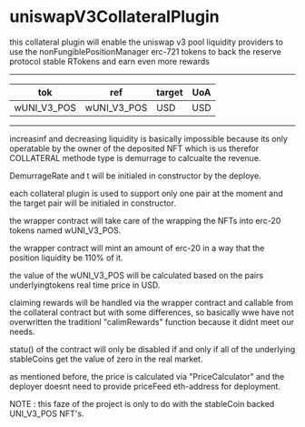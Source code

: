 # uniswapV3CollateralPlugin

this collateral plugin will enable the uniswap v3 pool liquidity providers to use the nonFungiblePositionManager erc-721 tokens to back the reserve protocol stable RTokens and earn even more rewards

---

| tok         | ref         | target | UoA |
| ----------- | ----------- | ------ | --- |
| wUNI_V3_POS | wUNI_V3_POS | USD    | USD |

---

increasinf and decreasing liquidity is basically impossible because its only operatable by the owner of the deposited NFT which is us therefor COLLATERAL methode type is demurrage to calcualte the revenue.

DemurrageRate and t will be initialed in constructor by the deploye.

each collateral plugin is used to support only one pair at the moment and the target pair will be initialed in constructor.

the wrapper contract will take care of the wrapping the NFTs into erc-20 tokens named wUNI_V3_POS.

the wrapper contract will mint an amount of erc-20 in a way that the position liquidity be 110% of it.

the value of the wUNI_V3_POS will be calculated based on the pairs underlyingtokens real time price in USD.

claiming rewards will be handled via the wrapper contract and callable from the collateral contract but with some differences, so basically wwe have not overwritten the traditionl "calimRewards" function because it didnt meet our needs.

statu() of the contract will only be disabled if and only if all of the underlying stableCoins get the value of zero in the real market.

as mentioned before, the price is calculated via "PriceCalculator" and the deployer doesnt need to provide priceFeed eth-address for deployment.

NOTE : this faze of the project is only to do with the stableCoin backed UNI_V3_POS NFT's.
